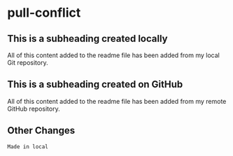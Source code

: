 # pull-conflict

## This is a subheading created locally

  All of this content added to the readme file has been added from my local Git repository.

## This is a subheading created on GitHub

  All of this content added to the readme file has been added from my remote GitHub repository.  

## Other Changes

    Made in local 
    